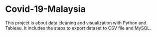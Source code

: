 # Covid-19-Malaysia
This project is about data cleaning and visualization with Python and Tableau. It includes the steps to export dataset to CSV file and MySQL.
